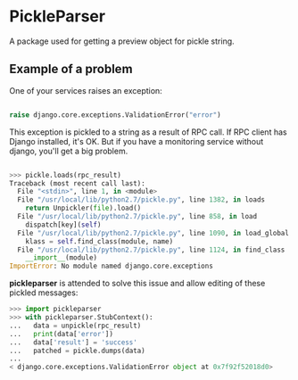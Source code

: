 PickleParser
============

A package used for getting a preview object for pickle string.

Example of a problem
--------------------

One of your services raises an exception:

```python

raise django.core.exceptions.ValidationError("error")
```

This exception is pickled to a string as a result of RPC call.
If RPC client has Django installed, it's OK. 
But if you have a monitoring service without django, you'll get a big problem.

```python

>>> pickle.loads(rpc_result)
Traceback (most recent call last):
  File "<stdin>", line 1, in <module>
  File "/usr/local/lib/python2.7/pickle.py", line 1382, in loads
    return Unpickler(file).load()
  File "/usr/local/lib/python2.7/pickle.py", line 858, in load
    dispatch[key](self)
  File "/usr/local/lib/python2.7/pickle.py", line 1090, in load_global
    klass = self.find_class(module, name)
  File "/usr/local/lib/python2.7/pickle.py", line 1124, in find_class
    __import__(module)
ImportError: No module named django.core.exceptions

```

**pickleparser** is attended to solve this issue and allow editing of these 
pickled messages:

```python
>>> import pickleparser
>>> with pickleparser.StubContext():
...   data = unpickle(rpc_result)
...   print(data['error'])
...   data['result'] = 'success'
...   patched = pickle.dumps(data)
... 
< django.core.exceptions.ValidationError object at 0x7f92f52018d0>

```




